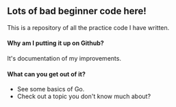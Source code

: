 ## Lots of bad beginner code here!
This is a repository of all the practice code I have written.


#### Why am I putting it up on Github?
It's documentation of my improvements.

#### What can you get out of it?
- See some basics of Go.
- Check out a topic you don't know much about?
